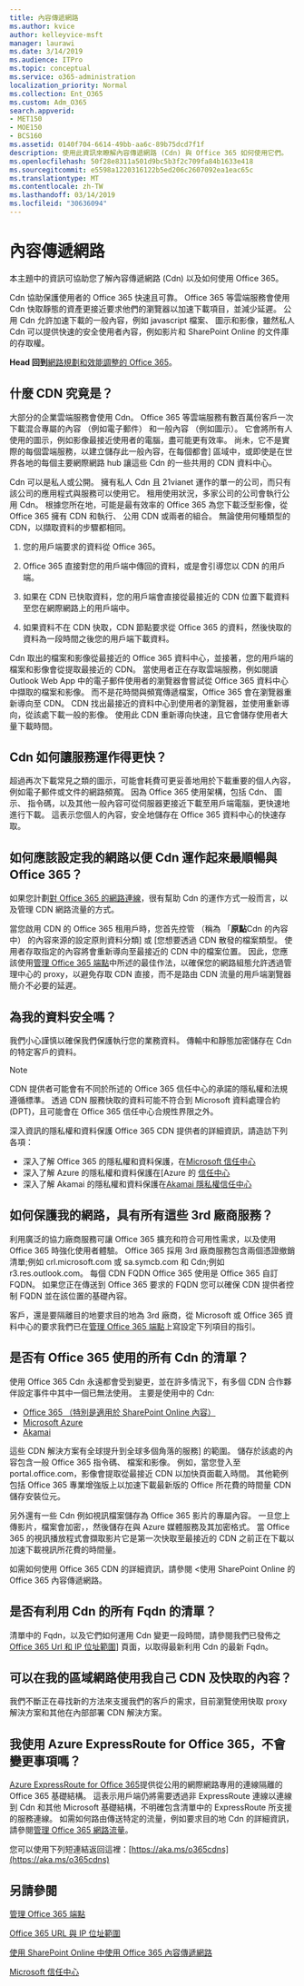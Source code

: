 ```yaml
---
title: 內容傳遞網路
ms.author: kvice
author: kelleyvice-msft
manager: laurawi
ms.date: 3/14/2019
ms.audience: ITPro
ms.topic: conceptual
ms.service: o365-administration
localization_priority: Normal
ms.collection: Ent_O365
ms.custom: Adm_O365
search.appverid:
- MET150
- MOE150
- BCS160
ms.assetid: 0140f704-6614-49bb-aa6c-89b75dcd7f1f
description: 使用此資訊來瞭解內容傳遞網路 (Cdn) 與 Office 365 如何使用它們。
ms.openlocfilehash: 50f28e8311a501d9bc5b3f2c709fa84b1633e418
ms.sourcegitcommit: e5598a1220316122b5ed206c2607092ea1eac65c
ms.translationtype: MT
ms.contentlocale: zh-TW
ms.lasthandoff: 03/14/2019
ms.locfileid: "30636094"
---
```

# <a name="content-delivery-networks"></a>內容傳遞網路

本主題中的資訊可協助您了解內容傳遞網路 (Cdn) 以及如何使用 Office 365。

Cdn 協助保護使用者的 Office 365 快速且可靠。 Office 365 等雲端服務會使用 Cdn 快取靜態的資產更接近要求他們的瀏覽器以加速下載項目，並減少延遲。 公用 Cdn 允許加速下載的一般內容，例如 javascript 檔案、 圖示和影像，雖然私人 Cdn 可以提供快速的安全使用者內容，例如影片和 SharePoint Online 的文件庫的存取權。
  
 **Head 回到**[網路規劃和效能調整的 Office 365](https://aka.ms/tune)。
  
## <a name="what-exactly-is-a-cdn"></a>什麼 CDN 究竟是？

大部分的企業雲端服務會使用 Cdn。 Office 365 等雲端服務有數百萬份客戶一次下載混合專屬的內容 （例如電子郵件） 和一般內容 （例如圖示）。 它會將所有人使用的圖示，例如影像最接近使用者的電腦，盡可能更有效率。 尚未，它不是實際的每個雲端服務，以建立儲存此一般內容，在每個都會] 區域中，或即使是在世界各地的每個主要網際網路 hub 讓這些 Cdn 的一些共用的 CDN 資料中心。
  
Cdn 可以是私人或公開。 擁有私人 Cdn 且 21vianet 運作的單一的公司，而只有該公司的應用程式與服務可以使用它。 租用使用狀況，多家公司的公司會執行公用 Cdn。 根據您所在地，可能是最有效率的 Office 365 為您下載泛型影像，從 Office 365 擁有 CDN 和執行、 公用 CDN 或兩者的組合。 無論使用何種類型的 CDN，以擷取資料的步驟都相同。
  
1. 您的用戶端要求的資料從 Office 365。

2. Office 365 直接對您的用戶端中傳回的資料，或是會引導您以 CDN 的用戶端。

3. 如果在 CDN 已快取資料，您的用戶端會直接從最接近的 CDN 位置下載資料至您在網際網路上的用戶端中。

4. 如果資料不在 CDN 快取，CDN 節點要求從 Office 365 的資料，然後快取的資料為一段時間之後您的用戶端下載資料。

Cdn 取出的檔案和影像從最接近的 Office 365 資料中心，並接著，您的用戶端的檔案和影像會從提取最接近的 CDN。 當使用者正在存取雲端服務，例如閱讀 Outlook Web App 中的電子郵件使用者的瀏覽器會嘗試從 Office 365 資料中心中擷取的檔案和影像。 而不是花時間與頻寬傳遞檔案，Office 365 會在瀏覽器重新導向至 CDN。 CDN 找出最接近的資料中心到使用者的瀏覽器，並使用重新導向，從該處下載一般的影像。 使用此 CDN 重新導向快速，且它會儲存使用者大量下載時間。

## <a name="how-do-cdns-make-services-work-faster"></a>Cdn 如何讓服務運作得更快？

超過再次下載常見之類的圖示，可能會耗費可更妥善地用於下載重要的個人內容，例如電子郵件或文件的網路頻寬。 因為 Office 365 使用架構，包括 Cdn、 圖示、 指令碼，以及其他一般內容可從伺服器更接近下載至用戶端電腦，更快速地進行下載。 這表示您個人的內容，安全地儲存在 Office 365 資料中心的快速存取。

## <a name="how-should-i-set-up-my-network-so-that-cdns-work-best-with-office-365"></a>如何應該設定我的網路以便 Cdn 運作起來最順暢與 Office 365？

如果您計劃[對 Office 365 的網路連線](network-connectivity.md)，很有幫助 Cdn 的運作方式一般而言，以及管理 CDN 網路流量的方式。

當您啟用 CDN 的 Office 365 租用戶時，您首先控管 （稱為 「**原點**Cdn 的內容中） 的內容來源的設定原則資料分類] 或 [您想要透過 CDN 散發的檔案類型。 使用者存取指定的內容將會重新導向至最接近的 CDN 中的檔案位置。 因此，您應該使用[管理 Office 365 端點](managing-office-365-endpoints.md)中所述的最佳作法，以確保您的網路組態允許透過管理中心的 proxy，以避免存取 CDN 直接，而不是路由 CDN 流量的用戶端瀏覽器簡介不必要的延遲。

## <a name="is-my-data-safe"></a>為我的資料安全嗎？

我們小心謹慎以確保我們保護執行您的業務資料。 傳輸中和靜態加密儲存在 Cdn 的特定客戶的資料。

> [!NOTE]
> CDN 提供者可能會有不同於所述的 Office 365 信任中心的承諾的隱私權和法規遵循標準。 透過 CDN 服務快取的資料可能不符合到 Microsoft 資料處理合約 (DPT)，且可能會在 Office 365 信任中心合規性界限之外。

深入資訊的隱私權和資料保護 Office 365 CDN 提供者的詳細資訊，請造訪下列各項：  

+ 深入了解 Office 365 的隱私權和資料保護，在[Microsoft 信任中心](https://www.microsoft.com/trustcenter)
+ 深入了解 Azure 的隱私權和資料保護在[Azure 的 [信任中心](https://azure.microsoft.com/en-us/overview/trusted-cloud/)
+ 深入了解 Akamai 的隱私權和資料保護在[Akamai 隱私權信任中心](https://www.akamai.com/us/en/about/compliance/data-protection-at-akamai.jsp)

## <a name="how-can-i-secure-my-network-with-all-these-3rd-party-services"></a>如何保護我的網路，具有所有這些 3rd 廠商服務？

利用廣泛的協力廠商服務可讓 Office 365 擴充和符合可用性需求，以及使用 Office 365 時強化使用者體驗。 Office 365 採用 3rd 廠商服務包含兩個憑證撤銷清單;例如 crl.microsoft.com 或 sa.symcb.com 和 Cdn;例如 r3.res.outlook.com。 每個 CDN FQDN Office 365 使用是 Office 365 自訂 FQDN。 如果您正在傳送到 Office 365 要求的 FQDN 您可以確保 CDN 提供者控制 FQDN 並在該位置的基礎內容。
  
客戶，還是要隔離目的地要求目的地為 3rd 廠商，從 Microsoft 或 Office 365 資料中心的要求我們已在[管理 Office 365 端點](https://support.office.com/article/99cab9d4-ef59-4207-9f2b-3728eb46bf9a)上寫設定下列項目的指引。

## <a name="is-there-a-list-of-all-the-cdns-that-office-365-uses"></a>是否有 Office 365 使用的所有 Cdn 的清單？

使用 Office 365 Cdn 永遠都會受到變更，並在許多情況下，有多個 CDN 合作夥伴設定事件中其中一個已無法使用。 主要是使用中的 Cdn:

+ [Office 365 （特別是適用於 SharePoint Online 內容）](https://docs.microsoft.com/en-us/office365/enterprise/use-office-365-cdn-with-spo)
+ [Microsoft Azure](https://azure.microsoft.com/documentation/services/cdn/)
+ [Akamai](https://www.akamai.com/us/en/cdn.jsp)

這些 CDN 解決方案有全球提升到全球多個角落的服務] 的範圍。 儲存於該處的內容包含一般 Office 365 指令碼、 檔案和影像。 例如，當您登入至 portal.office.com，影像會提取從最接近 CDN 以加快頁面載入時間。 其他範例包括 Office 365 專業增強版上以加速下載最新版的 Office 所花費的時間量 CDN 儲存安裝位元。

另外還有一些 Cdn 例如視訊檔案儲存為 Office 365 影片的專屬內容。 一旦您上傳影片，檔案會加密，，然後儲存在與 Azure 媒體服務及其加密格式。 當 Office 365 的視訊播放程式會擷取影片它是第一次快取至最接近的 CDN 之前正在下載以加速下載視訊所花費的時間量。

如需如何使用 Office 365 CDN 的詳細資訊，請參閱 <<c0>使用 SharePoint Online 的 Office 365 內容傳遞網路。

## <a name="is-there-a-list-of-all-the-fqdns-that-leverage-cdns"></a>是否有利用 Cdn 的所有 Fqdn 的清單？

清單中的 Fqdn，以及它們如何運用 Cdn 變更一段時間，請參閱我們已發佈之[Office 365 Url 和 IP 位址範圍](https://go.microsoft.com/fwlink/p/?LinkID=293744)] 頁面，以取得最新利用 Cdn 的最新 Fqdn。

## <a name="can-i-use-my-own-cdn-and-cache-content-on-my-local-network"></a>可以在我的區域網路使用我自己 CDN 及快取的內容？

我們不斷正在尋找新的方法來支援我們的客戶的需求，目前瀏覽使用快取 proxy 解決方案和其他在內部部署 CDN 解決方案。

## <a name="im-using-azure-expressroute-for-office-365-does-that-change-things"></a>我使用 Azure ExpressRoute for Office 365，不會變更事項嗎？

[Azure ExpressRoute for Office 365](azure-expressroute.md)提供從公用的網際網路專用的連線隔離的 Office 365 基礎結構。 這表示用戶端仍將需要透過非 ExpressRoute 連線以連線到 Cdn 和其他 Microsoft 基礎結構，不明確包含清單中的 ExpressRoute 所支援的服務連線。 如需如何路由傳送特定的流量，例如要求目的地 Cdn 的詳細資訊，請參閱[管理 Office 365 網路流量](routing-with-expressroute.md)。
  
您可以使用下列短連結返回這裡：[https://aka.ms/o365cdns](https://aka.ms/o365cdns)
  
## <a name="see-also"></a>另請參閱

[管理 Office 365 端點](https://docs.microsoft.com/en-us/office365/enterprise/managing-office-365-endpoints)

[Office 365 URL 與 IP 位址範圍](https://go.microsoft.com/fwlink/p/?LinkID=293744)

[使用 SharePoint Online 中使用 Office 365 內容傳遞網路](https://docs.microsoft.com/en-us/office365/enterprise/use-office-365-cdn-with-spo)

[Microsoft 信任中心](https://www.microsoft.com/trustcenter)